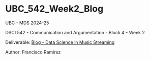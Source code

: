 # UBC_542_Week2_Blog

UBC - MDS 2024-25

DSCI 542 - Communication and Argumentation - Block 4 - Week 2

Deliverable: [Blog - Data Science in Music Streaming](https://fraramfra.github.io/UBC_542_Week2_Blog/posts/542_DataScienceInMusicStreaming/)

Author: Francisco Ramirez
